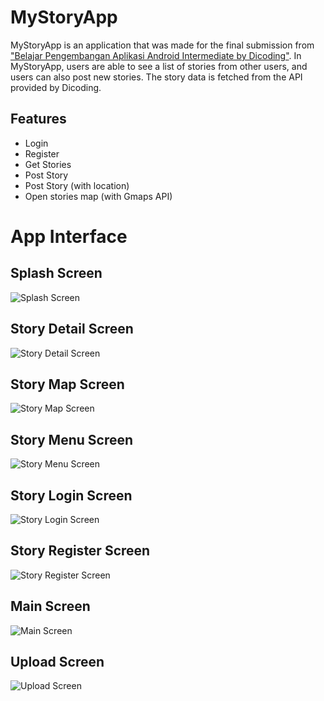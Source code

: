 # MyStoryApp

MyStoryApp is an application that was made for the final submission from ["Belajar Pengembangan Aplikasi Android Intermediate by Dicoding"](https://www.dicoding.com/certificates/L4PQG6VYVZO1). In MyStoryApp, users are able to see a list of stories from other users, and users can also post new stories. The story data is fetched from the API provided by Dicoding.

## Features
- Login
- Register
- Get Stories
- Post Story
- Post Story (with location)
- Open stories map (with Gmaps API)

# App Interface

## Splash Screen
![Splash Screen](https://github.com/3henzijuandri3/Story-App/assets/89207690/d33d24d6-bb50-4776-b342-8b5cc01f6d1c.jpg)

## Story Detail Screen
![Story Detail Screen](https://github.com/3henzijuandri3/Story-App/assets/89207690/e9a828fd-fca8-45e3-bc5e-fc6a9e29bff7.jpg)

## Story Map Screen
![Story Map Screen](https://github.com/3henzijuandri3/Story-App/assets/89207690/d0dd168f-87ab-469c-a068-ef0eb82b534f.jpg)

## Story Menu Screen
![Story Menu Screen](https://github.com/3henzijuandri3/Story-App/assets/89207690/37a5c606-6079-41ae-bb29-90715666eca5.jpg)

## Story Login Screen
![Story Login Screen](https://github.com/3henzijuandri3/Story-App/assets/89207690/30426742-0191-4434-870b-f871fe796954.jpg)

## Story Register Screen
![Story Register Screen](https://github.com/3henzijuandri3/Story-App/assets/89207690/985b8f81-c8df-40ea-ae78-3f1c927fed32.jpg)

## Main Screen
![Main Screen](https://github.com/3henzijuandri3/Story-App/assets/89207690/a35f18ab-2463-4960-9dc1-5ec369291abb.jpg)

## Upload Screen
![Upload Screen](https://github.com/3henzijuandri3/Story-App/assets/89207690/7b780be7-502b-4eb0-833d-067bee4051e3.jpg)
